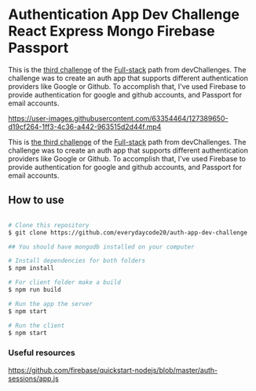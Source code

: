 # Authentication App Dev Challenge React Express Mongo Firebase Passport

This is the [third challenge](https://devchallenges.io/challenges/N1fvBjQfhlkctmwj1tnw) of the [Full-stack](https://devchallenges.io/paths/full-stack-developer) path from devChallenges. The challenge was to create an auth app that supports different authentication providers like Google or Github. To accomplish that, I've used Firebase to provide authentication for google and github accounts, and Passport for email accounts.

https://user-images.githubusercontent.com/63354464/127389650-d19cf264-1ff3-4c36-a442-963515d2d44f.mp4

This is [the third challenge](https://devchallenges.io/challenges/N1fvBjQfhlkctmwj1tnw) of the [Full-stack](https://devchallenges.io/paths/full-stack-developer) path from devChallenges. The challenge was to create an auth app that supports different authentication providers like Google or Github. To accomplish that, I've used Firebase to provide authentication for google and github accounts, and Passport for email accounts.

## How to use

```bash

# Clone this repository
$ git clone https://github.com/everydaycode20/auth-app-dev-challenge

## You should have mongodb installed on your computer

# Install dependencies for both folders
$ npm install

# For client folder make a build
$ npm run build

# Run the app the server 
$ npm start

# Run the client
$ npm start
```

### Useful resources

https://github.com/firebase/quickstart-nodejs/blob/master/auth-sessions/app.js
